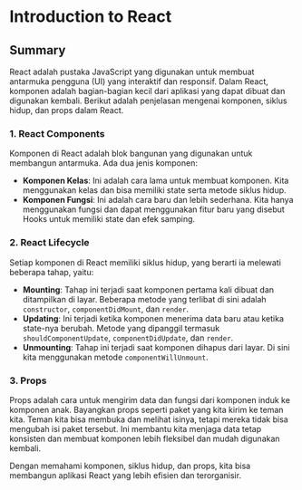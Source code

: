 # Introduction to React

## Summary

React adalah pustaka JavaScript yang digunakan untuk membuat antarmuka pengguna (UI) yang interaktif dan responsif. Dalam React, komponen adalah bagian-bagian kecil dari aplikasi yang dapat dibuat dan digunakan kembali. Berikut adalah penjelasan mengenai komponen, siklus hidup, dan props dalam React.

### 1. React Components

Komponen di React adalah blok bangunan yang digunakan untuk membangun antarmuka. Ada dua jenis komponen:

- **Komponen Kelas**: Ini adalah cara lama untuk membuat komponen. Kita menggunakan kelas dan bisa memiliki state serta metode siklus hidup.
- **Komponen Fungsi**: Ini adalah cara baru dan lebih sederhana. Kita hanya menggunakan fungsi dan dapat menggunakan fitur baru yang disebut Hooks untuk memiliki state dan efek samping.

### 2. React Lifecycle

Setiap komponen di React memiliki siklus hidup, yang berarti ia melewati beberapa tahap, yaitu:

- **Mounting**: Tahap ini terjadi saat komponen pertama kali dibuat dan ditampilkan di layar. Beberapa metode yang terlibat di sini adalah `constructor`, `componentDidMount`, dan `render`.
- **Updating**: Ini terjadi ketika komponen menerima data baru atau ketika state-nya berubah. Metode yang dipanggil termasuk `shouldComponentUpdate`, `componentDidUpdate`, dan `render`.
- **Unmounting**: Tahap ini terjadi saat komponen dihapus dari layar. Di sini kita menggunakan metode `componentWillUnmount`.

### 3. Props

Props adalah cara untuk mengirim data dan fungsi dari komponen induk ke komponen anak. Bayangkan props seperti paket yang kita kirim ke teman kita. Teman kita bisa membuka dan melihat isinya, tetapi mereka tidak bisa mengubah isi paket tersebut. Ini membantu kita menjaga data tetap konsisten dan membuat komponen lebih fleksibel dan mudah digunakan kembali.

Dengan memahami komponen, siklus hidup, dan props, kita bisa membangun aplikasi React yang lebih efisien dan terorganisir.

